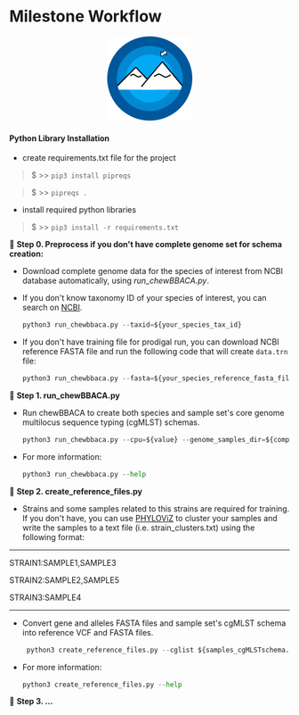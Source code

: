 # Milestone Workflow

<div align="center"><img src="./images/milestone.png"></div>

#### Python Library Installation

- create requirements.txt file for the project

> $ >> `pip3 install pipreqs`

> $ >> `pipreqs .`

- install required python libraries
> $ >> `pip3 install -r requirements.txt`

:dna: **Step 0. Preprocess if you don't have complete genome set for schema creation:**

- Download complete genome data for the species of interest from NCBI database automatically, using *run_chewBBACA.py*.

- If you don't know taxonomy ID of your species of interest, you can search on [NCBI](https://www.ncbi.nlm.nih.gov/Taxonomy/Browser/wwwtax.cgi?id=).
  ```python
  python3 run_chewbbaca.py --taxid=${your_species_tax_id}
  ```

- If you don't have training file for prodigal run, you can download NCBI reference FASTA file and run the following code that will create `data.trn` file:
	```python
	python3 run_chewbbaca.py --fasta=${your_species_reference_fasta_file}
	```

:dna: **Step 1. run_chewBBACA.py**

- Run chewBBACA to create both species and sample set's core genome multilocus sequence typing (cgMLST) schemas.

	```python
	python3 run_chewbbaca.py --cpu=${value} --genome_samples_dir=${complete_genome_directory} --samples_dir=${samples_FASTA_files_directory}
	```
	
- For more information:

	```python
	python3 run_chewbbaca.py --help
	```

:dna: **Step 2. create_reference_files.py**

- Strains and some samples related to this strains are required for training. If you don't have, you can use [PHYLOViZ](https://online.phyloviz.net/index) to cluster your samples and write the samples to a text file (i.e. strain_clusters.txt) using the following format:

---
STRAIN1:SAMPLE1,SAMPLE3

STRAIN2:SAMPLE2,SAMPLE5

STRAIN3:SAMPLE4

---

- Convert gene and alleles FASTA files and sample set's cgMLST schema into reference VCF and FASTA files.

	```python
	 python3 create_reference_files.py --cglist ${samples_cgMLSTschema.txt} --fasta ${cg_allele_fasta_files} --cg_mlst_tsv ${samples_cgMLST.tsv} --strain_cluster ${strain_cluster_file.txt}
	```

- For more information:

	```python
	python3 create_reference_files.py --help
	```

:dna: **Step 3. ...**
